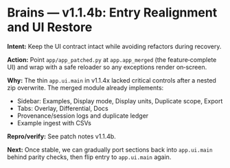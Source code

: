 # Brains — v1.1.4b: Entry Realignment and UI Restore

**Intent:** Keep the UI contract intact while avoiding refactors during recovery.

**Action:** Point `app/app_patched.py` at `app.app_merged` (the feature‑complete UI) and wrap with a safe reloader so any exceptions render on‑screen.

**Why:** The thin `app.ui.main` in v1.1.4x lacked critical controls after a nested zip overwrite. The merged module already implements:
- Sidebar: Examples, Display mode, Display units, Duplicate scope, Export
- Tabs: Overlay, Differential, Docs
- Provenance/session logs and duplicate ledger
- Example ingest with CSVs

**Repro/verify:** See patch notes v1.1.4b.

**Next:** Once stable, we can gradually port sections back into `app.ui.main` behind parity checks, then flip entry to `app.ui.main` again.
